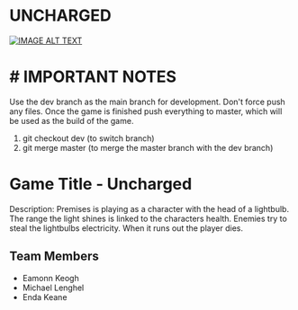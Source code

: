 # UNCHARGED

[![IMAGE ALT TEXT](http://img.youtube.com/vi/Kp8X6RUTuqw/0.jpg)](http://www.youtube.com/watch?v=Kp8X6RUTuqw "Uncharged Trailer")

# # IMPORTANT NOTES
Use the dev branch as the main branch for development.
Don't force push any files.
Once the game is finished push everything to master, which will be used as the build of the game.
1. git checkout dev (to switch branch)
2. git merge master (to merge the master branch with the dev branch)

# Game Title - Uncharged
Description:
Premises is playing as a character with the head of a lightbulb. 
The range the light shines is linked to the characters health.
Enemies try to steal the lightbulbs electricity. When it runs out the player dies.

## Team Members
- Eamonn Keogh
- Michael Lenghel
- Enda Keane

